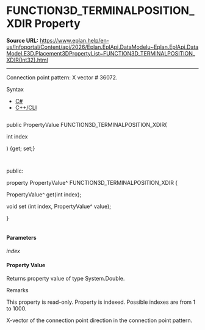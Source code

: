 # FUNCTION3D_TERMINALPOSITION_XDIR Property

**Source URL:** https://www.eplan.help/en-us/Infoportal/Content/api/2026/Eplan.EplApi.DataModelu~Eplan.EplApi.DataModel.E3D.Placement3DPropertyList~FUNCTION3D_TERMINALPOSITION_XDIR(Int32).html

---

Connection point pattern: X vector # 36072.

Syntax

- [C#](#i-syntax-CS)
- [C++/CLI](#i-syntax-CPP2005)

```
```
public PropertyValue FUNCTION3D_TERMINALPOSITION_XDIR( 

   int index

) {get; set;}
```
```

```
```
public:

property PropertyValue^ FUNCTION3D_TERMINALPOSITION_XDIR {

   PropertyValue^ get(int index);

   void set (int index, PropertyValue^ value);

}
```
```

#### Parameters

*index*

#### Property Value

Returns property value of type System.Double.

Remarks

This property is read-only. Property is indexed. Possible indexes are from 1 to 1000.

X-vector of the connection point direction in the connection point pattern.
